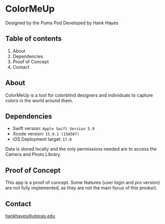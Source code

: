 # ColorMeUp
Designed by the Puma Pod
Developed by Hank Hayes
## Table of contents
1. About
2. Dependencies
3. Proof of Concept
4. Contact
## About
ColorMeUp is a tool for colorblind designers and individuals to capture colors in the world around them.
## Dependencies
- Swift version: `Apple Swift Version 5.9`
- Xcode version: `15.0.1 (15A507)`
- iOS Deployment target: `17.0`

Data is stored locally and the only permissions needed are to access the Camera and Photo Library.
## Proof of Concept
This app is a proof of concept. Some features (user login and pro version) are not fully implemented, as they are not the main focus of this product.
## Contact
hankhayes@utexas.edu
